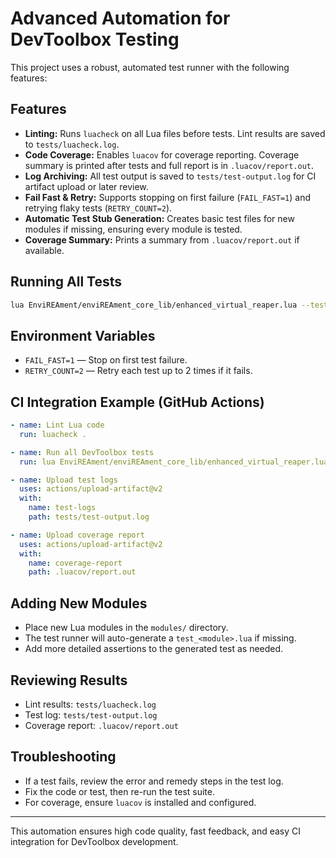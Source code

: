 # Advanced Automation for DevToolbox Testing

This project uses a robust, automated test runner with the following features:

## Features

- **Linting:** Runs `luacheck` on all Lua files before tests. Lint results are saved to `tests/luacheck.log`.
- **Code Coverage:** Enables `luacov` for coverage reporting. Coverage summary is printed after tests and full report is in `.luacov/report.out`.
- **Log Archiving:** All test output is saved to `tests/test-output.log` for CI artifact upload or later review.
- **Fail Fast & Retry:** Supports stopping on first failure (`FAIL_FAST=1`) and retrying flaky tests (`RETRY_COUNT=2`).
- **Automatic Test Stub Generation:** Creates basic test files for new modules if missing, ensuring every module is tested.
- **Coverage Summary:** Prints a summary from `.luacov/report.out` if available.

## Running All Tests

```sh
lua EnviREAment/enviREAment_core_lib/enhanced_virtual_reaper.lua --test tests/run_all_tests.lua
```

## Environment Variables

- `FAIL_FAST=1` — Stop on first test failure.
- `RETRY_COUNT=2` — Retry each test up to 2 times if it fails.

## CI Integration Example (GitHub Actions)

```yaml
- name: Lint Lua code
  run: luacheck .

- name: Run all DevToolbox tests
  run: lua EnviREAment/enviREAment_core_lib/enhanced_virtual_reaper.lua --test tests/run_all_tests.lua

- name: Upload test logs
  uses: actions/upload-artifact@v2
  with:
    name: test-logs
    path: tests/test-output.log

- name: Upload coverage report
  uses: actions/upload-artifact@v2
  with:
    name: coverage-report
    path: .luacov/report.out
```

## Adding New Modules

- Place new Lua modules in the `modules/` directory.
- The test runner will auto-generate a `test_<module>.lua` if missing.
- Add more detailed assertions to the generated test as needed.

## Reviewing Results

- Lint results: `tests/luacheck.log`
- Test log: `tests/test-output.log`
- Coverage report: `.luacov/report.out`

## Troubleshooting

- If a test fails, review the error and remedy steps in the test log.
- Fix the code or test, then re-run the test suite.
- For coverage, ensure `luacov` is installed and configured.

---

This automation ensures high code quality, fast feedback, and easy CI integration for DevToolbox development.
